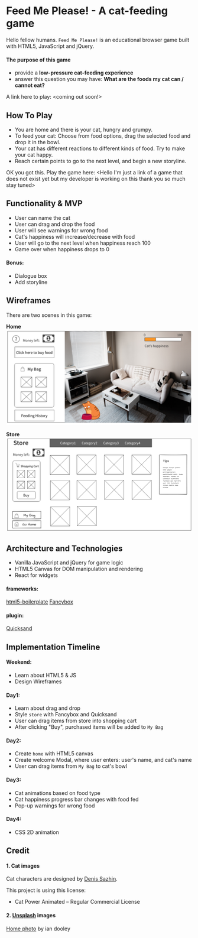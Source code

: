 # Feed Me Please! - A cat-feeding game

Hello fellow humans. `Feed Me Please!` is an educational browser game built with HTML5, JavaScript and jQuery.

#### The purpose of this game
- provide a **low-pressure cat-feeding experience**
- answer this question you may have: **What are the foods my cat can / cannot eat?**

A link here to play: <empty now> <coming out soon!>

## How To Play
- You are home and there is your cat, hungry and grumpy.
- To feed your cat: Choose from food options, drag the selected food and drop it in the bowl.
- Your cat has different reactions to different kinds of food. Try to make your cat happy.
- Reach certain points to go to the next level, and begin a new storyline.

OK you got this. Play the game here: <Hello I'm just a link of a game that does not exist yet but my developer is working on this thank you so much stay tuned>

## Functionality & MVP
- User can name the cat
- User can drag and drop the food
- User will see warnings for wrong food
- Cat's happiness will increase/decrease with food
- User will go to the next level when happiness reach 100
- Game over when happiness drops to 0

#### Bonus:
- Dialogue box
- Add storyline

## Wireframes
There are two scenes in this game:

**Home**
![home](https://github.com/stellashen/feed-me-please/blob/master/docs/wireframes/home.png)

**Store**
![store](https://github.com/stellashen/feed-me-please/blob/master/docs/wireframes/store.png)

## Architecture and Technologies
- Vanilla JavaScript and jQuery for game logic
- HTML5 Canvas for DOM manipulation and rendering
- React for widgets

#### frameworks:
[html5-boilerplate](https://html5boilerplate.com/)
[Fancybox](http://fancyapps.com/fancybox/3/)

#### plugin:
[Quicksand](https://razorjack.net/quicksand/)

## Implementation Timeline
#### Weekend:
- Learn about HTML5 & JS
- Design Wireframes

#### Day1:
- Learn about drag and drop
- Style `store` with Fancybox and Quicksand
- User can drag items from store into shopping cart
- After clicking "Buy", purchased items will be added to `My Bag`

#### Day2:
- Create `home` with HTML5 canvas
- Create welcome Modal, where user enters: user's name, and cat's name
- User can drag items from `My Bag` to cat's bowl

#### Day3:
- Cat animations based on food type
- Cat happiness progress bar changes with food fed
- Pop-up warnings for wrong food

#### Day4:
- CSS 2D animation

## Credit
#### 1. Cat images
Cat characters are designed by [Denis Sazhin](http://iconka.com/en/).

This project is using this license:
- Cat Power Animated – Regular Commercial License

#### 2. [Unsplash](https://unsplash.com/) images
[Home photo](https://unsplash.com/photos/_-JR5TxKNSo) by ian dooley
